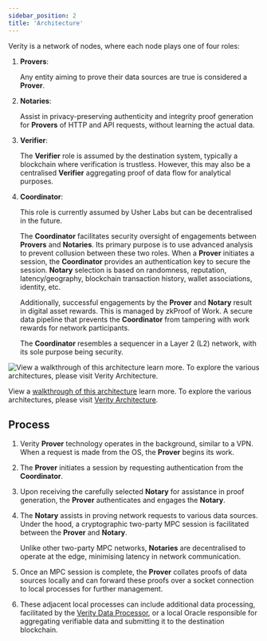 ```yaml
---
sidebar_position: 2
title: 'Architecture'
---
```


Verity is a network of nodes, where each node plays one of four roles:

1. **Provers**:

   Any entity aiming to prove their data sources are true is considered a **Prover**.

2. **Notaries**:

   Assist in privacy-preserving authenticity and integrity proof generation for **Provers** of HTTP and API requests, without learning the actual data.

3. **Verifier**:

   The **Verifier** role is assumed by the destination system, typically a blockchain where verification is trustless. However, this may also be a centralised **Verifier** aggregating proof of data flow for analytical purposes.

4. **Coordinator**:

   This role is currently assumed by Usher Labs but can be decentralised in the future.

   The **Coordinator** facilitates security oversight of engagements between **Provers** and **Notaries**. Its primary purpose is to use advanced analysis to prevent collusion between these two roles. When a **Prover** initiates a session, the **Coordinator** provides an authentication key to secure the session. **Notary** selection is based on randomness, reputation, latency/geography, blockchain transaction history, wallet associations, identity, etc.

   Additionally, successful engagements by the **Prover** and **Notary** result in digital asset rewards. This is managed by zkProof of Work. A secure data pipeline that prevents the **Coordinator** from tampering with work rewards for network participants.

   The **Coordinator** resembles a sequencer in a Layer 2 (L2) network, with its sole purpose being security.

![View a [walkthrough of this architecture](https://www.loom.com/share/3454d9b3cd8943339fbb3d12c4371d5b?sid=8bdd04ac-cb72-4f80-bfcb-51ad7b11bdb5) learn more. To explore the various architectures, please visit [Verity Architecture](https://miro.com/app/board/uXjVK4FD_7I=/?share_link_id=532402514253).](https://www.notion.so/image/https%3A%2F%2Fprod-files-secure.s3.us-west-2.amazonaws.com%2F1ba339e1-ec4d-4c25-b0be-b85f0cde7ac2%2F03b11519-52de-4c8e-bb84-99da4f0e287d%2FVerity_Architecture_for_General_Purpose.jpeg?table=block&id=a29f222e-dfb7-4daa-ac25-a924fce82122&spaceId=1ba339e1-ec4d-4c25-b0be-b85f0cde7ac2&width=2000&userId=4e604ee3-38f1-4cd3-8e60-a6fa0b61476b&cache=v2)

View a [walkthrough of this architecture](https://www.loom.com/share/3454d9b3cd8943339fbb3d12c4371d5b?sid=8bdd04ac-cb72-4f80-bfcb-51ad7b11bdb5) learn more. To explore the various architectures, please visit [Verity Architecture](https://miro.com/app/board/uXjVK4FD_7I=/?share_link_id=532402514253).

## **Process**

1. Verity **Prover** technology operates in the background, similar to a VPN. When a request is made from the OS, the **Prover** begins its work.
2. The **Prover** initiates a session by requesting authentication from the **Coordinator**.
3. Upon receiving the carefully selected **Notary** for assistance in proof generation, the **Prover** authenticates and engages the **Notary**.
4. The **Notary** assists in proving network requests to various data sources. Under the hood, a cryptographic two-party MPC session is facilitated between the **Prover** and **Notary**.

   Unlike other two-party MPC networks, **Notaries** are decentralised to operate at the edge, minimising latency in network communication.

5. Once an MPC session is complete, the **Prover** collates proofs of data sources locally and can forward these proofs over a socket connection to local processes for further management.
6. These adjacent local processes can include additional data processing, facilitated by the [Verity Data Processor](https://www.notion.so/Usher-Labs-Platform-Verity-Update-547846f3c0084558b00e47fda3cd1f94?pvs=21), or a local Oracle responsible for aggregating verifiable data and submitting it to the destination blockchain.
